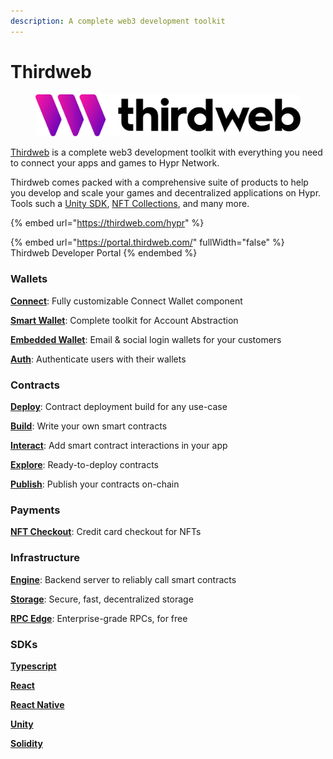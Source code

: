 ```yaml
---
description: A complete web3 development toolkit
---
```


# Thirdweb

<figure><img src="../.gitbook/assets/thirdweb.svg" alt=""><figcaption></figcaption></figure>

[Thirdweb](https://thirdweb.com/) is a complete web3 development toolkit with everything you need to connect your apps and games to Hypr Network.

Thirdweb comes packed with a comprehensive suite of products to help you develop and scale your games and decentralized applications on Hypr. Tools such a [Unity SDK](https://portal.thirdweb.com/unity/getting-started), [NFT Collections](https://portal.thirdweb.com/contracts/explore/pre-built-contracts/nft-collection), and many more.

{% embed url="https://thirdweb.com/hypr" %}

{% embed url="https://portal.thirdweb.com/" fullWidth="false" %}
Thirdweb Developer Portal
{% endembed %}

### Wallets

[**Connect**](https://portal.thirdweb.com/wallets/connect): Fully customizable Connect Wallet component

[**Smart Wallet**](https://portal.thirdweb.com/wallets/smart-wallet): Complete toolkit for Account Abstraction

[**Embedded Wallet**](https://portal.thirdweb.com/wallets/embedded-wallet/overview): Email & social login wallets for your customers

[**Auth**](https://portal.thirdweb.com/wallets/auth): Authenticate users with their wallets

### Contracts

[**Deploy**](https://portal.thirdweb.com/contracts/deploy/overview): Contract deployment build for any use-case

[**Build**](https://portal.thirdweb.com/contracts/build/overview): Write your own smart contracts

[**Interact**](https://portal.thirdweb.com/contracts/interact/overview): Add smart contract interactions in your app

[**Explore**](https://portal.thirdweb.com/contracts/explore/overview): Ready-to-deploy contracts

[**Publish**](https://portal.thirdweb.com/contracts/publish/overview): Publish your contracts on-chain

### Payments

[**NFT Checkout**](https://portal.thirdweb.com/payments): Credit card checkout for NFTs

### Infrastructure

[**Engine**](https://portal.thirdweb.com/infrastructure/engine/overview): Backend server to reliably call smart contracts

[**Storage**](https://portal.thirdweb.com/infrastructure/storage/overview): Secure, fast, decentralized storage

[**RPC Edge**](https://portal.thirdweb.com/infrastructure/rpc-edge/overview): Enterprise-grade RPCs, for free

### SDKs

[**Typescript**](https://portal.thirdweb.com/typescript/latest)

[**React**](https://portal.thirdweb.com/react/latest)

[**React Native**](https://portal.thirdweb.com/react-native/latest)

[**Unity**](https://portal.thirdweb.com/unity)

[**Solidity**](https://portal.thirdweb.com/contracts/build/overview)
